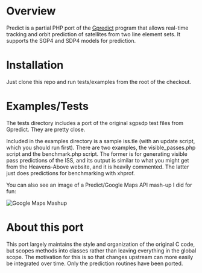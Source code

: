 # Overview

Predict is a partial PHP port of the [Gpredict](http://gpredict.oz9aec.net/) program
that allows real-time tracking and orbit prediction of satellites from two line
element sets.  It supports the SGP4 and SDP4 models for prediction.

# Installation

Just clone this repo and run tests/examples from the root of the checkout.

# Examples/Tests

The tests directory includes a port of the original sgpsdp test files from
Gpredict.  They are pretty close.

Included in the examples directory is a sample iss.tle (with an update script, which you
should run first).  There are two examples, the visible_passes.php script and the benchmark.php
script.  The former is for generating visible pass predictions of the ISS, and its output is
similar to what you might get from the Heavens-Above website, and it is heavily commented.
The latter just does predictions for benchmarking with xhprof.

You can also see an image of a Predict/Google Maps API mash-up I did for fun:

![Google Maps Mashup](/shupp/Predict/blob/master/examples/google_maps_iss.png)

# About this port

This port largely maintains the style and organization of the original C code, but
scopes methods into classes rather than leaving everything in the global scope.
The motivation for this is so that changes upstream can more easily be integrated over
time.  Only the prediction routines have been ported.

